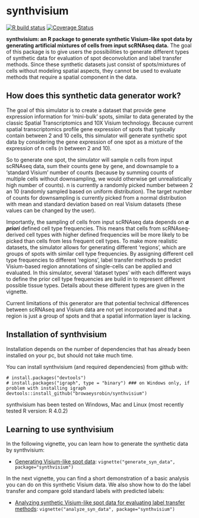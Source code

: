 <!-- README.md is generated from README.Rmd. Please edit that file -->
<!-- github markdown built using
rmarkdown::render("README.Rmd",output_format = "md_document")
-->

# synthvisium

<!-- badges: start -->

[![R build
status](https://github.com/browaeysrobin/synthvisium/workflows/R-CMD-check-bioc/badge.svg)](https://github.com/browaeysrobin/synthvisium/actions)
[![Coverage
Status](https://codecov.io/gh/browaeysrobin/synthvisium/branch/master/graph/badge.svg?token=MIOIRFJDQN)](https://codecov.io/gh/browaeysrobin/synthvisium)
<!-- badges: end -->

**synthvisium: an R package to generate synthetic Visium-like spot data
by generating artificial mixtures of cells from input scRNAseq data.**
The goal of this package is to give users the possibilities to generate
different types of synthetic data for evaluation of spot deconvolution
and label transfer methods. Since these synthetic datasets just consist
of spots/mixtures of cells without modeling spatial aspects, they cannot
be used to evaluate methods that require a spatial component in the
data.

## How does this synthetic data generator work?

The goal of this simulator is to create a dataset that provide gene
expression information for ‘mini-bulk’ spots, similar to data generated
by the classic Spatial Transcriptomics and 10X Visium technology.
Because current spatial transcriptomics profile gene expression of spots
that typically contain between 2 and 10 cells, this simulator will
generate synthetic spot data by considering the gene expression of one
spot as a mixture of the expression of n cells (n between 2 and 10).

So to generate one spot, the simulator will sample n cells from input
scRNAseq data, sum their counts gene by gene, and downsample to a
‘standard Visium’ number of counts (because by summing counts of
multiple cells without downsampling, we would otherwise get
unrealistically high number of counts). n is currently a randomly picked
number between 2 an 10 (randomly sampled based on uniform distribution).
The target number of counts for downsampling is currently picked from a
normal distribution with mean and standard deviation based on real
Visium datasets (these values can be changed by the user).

Importantly, the sampling of cells from input scRNAseq data depends on
***a priori*** defined cell type frequencies. This means that cells from
scRNAseq-derived cell types with higher defined frequencies will be more
likely to be picked than cells from less frequent cell types. To make
more realistic datasets, the simulator allows for generating different
‘regions’, which are groups of spots with similar cell type frequencies.
By assigning different cell type frequencies to different ‘regions’,
label transfer methods to predict Visium-based region annotations of
single-cells can be applied and evaluated. In this simulator, several
‘dataset types’ with each different ways to define the prior cell type
frequencies are build in to represent different possible tissue types.
Details about these different types are given in the vignette.

Current limitations of this generator are that potential technical
differences between scRNAseq and Visium data are not yet incorporated
and that a region is just a group of spots and that a spatial
information layer is lacking.

## Installation of synthvisium

Installation depends on the number of dependencies that has already been
installed on your pc, but should not take much time.

You can install synthvisium (and required dependencies) from github
with:

    # install.packages("devtools")
    # install.packages("igraph", type = "binary") ### on Windows only, if problem with installing igraph
    devtools::install_github("browaeysrobin/synthvisium")

synthvisium has been tested on Windows, Mac and Linux (most recently
tested R version: R 4.0.2)

## Learning to use synthvisium

In the following vignette, you can learn how to generate the synthetic
data by synthvisium:

-   [Generating Visium-like spot data](vignettes/generate_syn_data.md):
    `vignette("generate_syn_data", package="synthvisium")`

In the next vignette, you can find a short demonstration of a basic
analysis you can do on this synthetic Visium data. We also show how to
do the label transfer and compare gold standard labels with predicted
labels:

-   [Analyzing synthetic Visium-like spot data for evaluating label
    transfer methods](vignettes/analyze_syn_data.md):
    `vignette("analyze_syn_data", package="synthvisium")`
